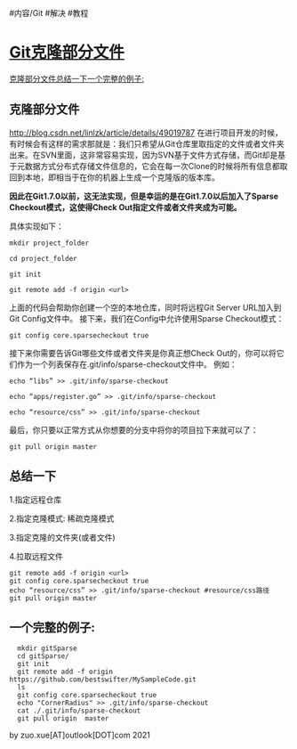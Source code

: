 


#内容/Git 
#解决 
#教程 




# [Git克隆部分文件](https://www.cnblogs.com/xilifeng/p/5225666.html)

[克隆部分文件](https://www.cnblogs.com/xilifeng/p/5225666.html#header-c47)[总结一下](https://www.cnblogs.com/xilifeng/p/5225666.html#header-c86)[一个完整的例子:](https://www.cnblogs.com/xilifeng/p/5225666.html#header-c123)

## 克隆部分文件

http://blog.csdn.net/linlzk/article/details/49019787 在进行项目开发的时候，有时候会有这样的需求那就是：我们只希望从Git仓库里取指定的文件或者文件夹出来。在SVN里面，这非常容易实现，因为SVN基于文件方式存储，而Git却是基于元数据方式分布式存储文件信息的，它会在每一次Clone的时候将所有信息都取回到本地，即相当于在你的机器上生成一个克隆版的版本库。

**因此在Git1.7.0以前，这无法实现，但是幸运的是在Git1.7.0以后加入了Sparse Checkout模式，这使得Check Out指定文件或者文件夹成为可能。**

具体实现如下：

```
mkdir project_folder

cd project_folder

git init

git remote add -f origin <url>
```

上面的代码会帮助你创建一个空的本地仓库，同时将远程Git Server URL加入到Git Config文件中。 接下来，我们在Config中允许使用Sparse Checkout模式： 

```
git config core.sparsecheckout true
```

接下来你需要告诉Git哪些文件或者文件夹是你真正想Check Out的，你可以将它们作为一个列表保存在.git/info/sparse-checkout文件中。 例如： 

```
echo “libs” >> .git/info/sparse-checkout

echo “apps/register.go” >> .git/info/sparse-checkout

echo “resource/css” >> .git/info/sparse-checkout
```

最后，你只要以正常方式从你想要的分支中将你的项目拉下来就可以了：

```
git pull origin master
```



## 总结一下

1.指定远程仓库

2.指定克隆模式: 稀疏克隆模式

3.指定克隆的文件夹(或者文件)

4.拉取远程文件





```
git remote add -f origin <url>
git config core.sparsecheckout true
echo “resource/css” >> .git/info/sparse-checkout #resource/css路径
git pull origin master
```



## 一个完整的例子:

```
  mkdir gitSparse
  cd gitSparse/
  git init
  git remote add -f origin https://github.com/bestswifter/MySampleCode.git
  ls
  git config core.sparsecheckout true
  echo "CornerRadius" >> .git/info/sparse-checkout
  cat ./.git/info/sparse-checkout 
  git pull origin  master 
```













by zuo.xue[AT]outlook[DOT]com 2021